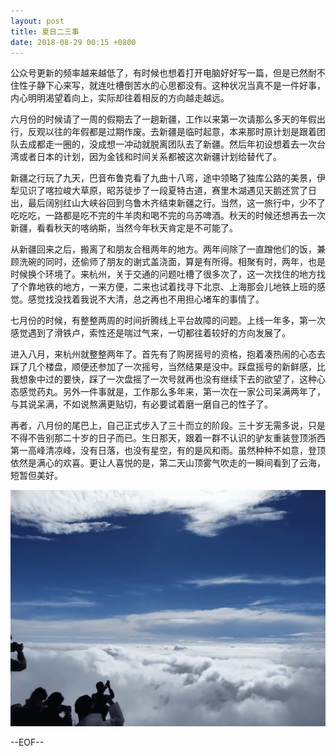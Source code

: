 ```yaml
---
layout: post
title: 夏日二三事 
date: 2018-08-29 00:15 +0800
---
```



公众号更新的频率越来越低了，有时候也想着打开电脑好好写一篇，但是已然耐不住性子静下心来写，就连吐槽倒苦水的心思都没有。这种状况当真不是一件好事，内心明明渴望着向上，实际却往着相反的方向越走越远。

六月份的时候请了一周的假期去了一趟新疆，工作以来第一次请那么多天的年假出行，反观以往的年假都是过期作废。去新疆是临时起意，本来那时原计划是跟着团队去成都走一圈的，没成想一冲动就脱离团队去了新疆。然后年初设想着去一次台湾或者日本的计划，因为金钱和时间关系都被这次新疆计划给替代了。

新疆之行玩了九天，巴音布鲁克看了九曲十八弯，途中领略了独库公路的美景，伊犁见识了喀拉峻大草原，昭苏徒步了一段夏特古道，赛里木湖遇见天鹅还赏了日出，最后阔别红山大峡谷回到乌鲁木齐结束新疆之行。当然，这一旅行中，少不了吃吃吃，一路都是吃不完的牛羊肉和喝不完的乌苏啤酒。秋天的时候还想再去一次新疆，看看秋天的喀纳斯，当然今年秋天肯定是不可能了。

从新疆回来之后，搬离了和朋友合租两年的地方。两年间除了一直蹭他们的饭，兼顾洗碗的同时，还偷师了朋友的谢式盖浇面，算是有所得。相聚有时，两年，也是时候换个环境了。来杭州，关于交通的问题吐槽了很多次了，这一次找住的地方找了个靠地铁的地方，一来方便，二来也试着找寻下北京、上海那会儿地铁上班的感觉。感觉找没找着我说不大清，总之再也不用担心堵车的事情了。

七月份的时候，有整整两周的时间折腾线上平台故障的问题。上线一年多，第一次感觉遇到了滑铁卢，索性还是喘过气来，一切都往着较好的方向发展了。


进入八月，来杭州就整整两年了。首先有了购房摇号的资格，抱着凑热闹的心态去踩了几个楼盘，顺便还参加了一次摇号，当然结果是没中。踩盘摇号的新鲜感，比我想象中过的要快，踩了一次盘摇了一次号就再也没有继续下去的欲望了，这种心态感觉药丸。另外一件事就是，工作那么多年来，第一次在一家公司呆满两年了，与其说呆满，不如说熬满更贴切，有必要试着磨一磨自己的性子了。


再者，八月份的尾巴上，自己正式步入了三十而立的阶段。三十岁无需多说，只是不得不告别那二十岁的日子而已。生日那天，跟着一群不认识的驴友重装登顶浙西第一高峰清凉峰，没有日落，也没有星空，有的是风和雨。虽然种种不如意，登顶依然是满心的欢喜。更让人喜悦的是，第二天山顶雾气吹走的一瞬间看到了云海，短暂但美好。

![](images/sea-of-clouds.png)

--EOF--
